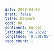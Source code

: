 ```yaml
---
date: 2022-04-03
draft: false
title: Denmark
code: DK
continent: Europe
latitude: '56.26392'
longitude: '9.501785'
repo_count: 1
---
```



